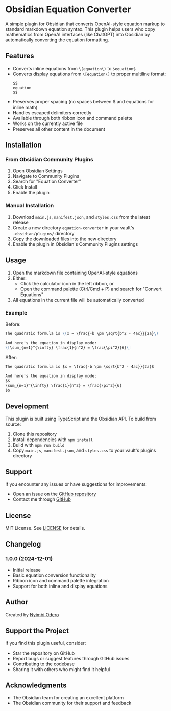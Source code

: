 # Obsidian Equation Converter

A simple plugin for Obsidian that converts OpenAI-style equation markup to standard markdown equation syntax. This plugin helps users who copy mathematics from OpenAI interfaces (like ChatGPT) into Obsidian by automatically converting the equation formatting.

## Features

- Converts inline equations from `\(equation\)` to `$equation$`
- Converts display equations from `\[equation\]` to proper multiline format:
  ```
  $$
  equation
  $$
  ```
- Preserves proper spacing (no spaces between $ and equations for inline math)
- Handles escaped delimiters correctly
- Available through both ribbon icon and command palette
- Works on the currently active file
- Preserves all other content in the document

## Installation

### From Obsidian Community Plugins

1. Open Obsidian Settings
2. Navigate to Community Plugins
3. Search for "Equation Converter"
4. Click Install
5. Enable the plugin

### Manual Installation

1. Download `main.js`, `manifest.json`, and `styles.css` from the latest release
2. Create a new directory `equation-converter` in your vault's `.obsidian/plugins/` directory
3. Copy the downloaded files into the new directory
4. Enable the plugin in Obsidian's Community Plugins settings

## Usage

1. Open the markdown file containing OpenAI-style equations
2. Either:
   - Click the calculator icon in the left ribbon, or
   - Open the command palette (Ctrl/Cmd + P) and search for "Convert Equations"
3. All equations in the current file will be automatically converted

### Example

Before:
```markdown
The quadratic formula is \(x = \frac{-b \pm \sqrt{b^2 - 4ac}}{2a}\)

And here's the equation in display mode:
\[\sum_{n=1}^{\infty} \frac{1}{n^2} = \frac{\pi^2}{6}\]
```

After:
```markdown
The quadratic formula is $x = \frac{-b \pm \sqrt{b^2 - 4ac}}{2a}$

And here's the equation in display mode:
$$
\sum_{n=1}^{\infty} \frac{1}{n^2} = \frac{\pi^2}{6}
$$
```

## Development

This plugin is built using TypeScript and the Obsidian API. To build from source:

1. Clone this repository
2. Install dependencies with `npm install`
3. Build with `npm run build`
4. Copy `main.js`, `manifest.json`, and `styles.css` to your vault's plugins directory

## Support

If you encounter any issues or have suggestions for improvements:
- Open an issue on the [GitHub repository](https://github.com/nyimbi/obsidian-equation-converter)
- Contact me through [GitHub](https://github.com/nyimbi)

## License

MIT License. See [LICENSE](LICENSE) for details.

## Changelog

### 1.0.0 (2024-12-01)
- Initial release
- Basic equation conversion functionality
- Ribbon icon and command palette integration
- Support for both inline and display equations

## Author

Created by [Nyimbi Odero](https://github.com/nyimbi)

## Support the Project

If you find this plugin useful, consider:
- Star the repository on GitHub
- Report bugs or suggest features through GitHub issues
- Contributing to the codebase
- Sharing it with others who might find it helpful

## Acknowledgments

- The Obsidian team for creating an excellent platform
- The Obsidian community for their support and feedback
